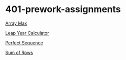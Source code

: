 # 401-prework-assignments
[Array Max](https://github.com/al1s/401-prework-assignments/tree/master/ArrayMax)

[Leap Year Calculator](https://github.com/al1s/401-prework-assignments/tree/master/LeapYearCalc)

[Perfect Sequence](https://github.com/al1s/401-prework-assignments/tree/master/PerfectSeq)

[Sum of Rows](https://github.com/al1s/401-prework-assignments/tree/master/sumOfRows)
